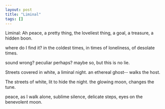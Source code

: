 ```yaml
---
layout: post
title: "Liminal"
tags: []
---
```


Liminal:
Ah peace, a pretty thing,
the loveliest thing, 
a goal, a treasure, a hidden boon. 

where do I find it?
in the coldest times, 
in times of loneliness, 
of desolate times.

sound wrong? 
peculiar perhaps?
maybe so, 
but this is no lie.

Streets covered in white, 
a liminal night.
an ethereal ghost--
walks the host. 

The streets of white, 
lit to hide the night. 
the glowing moon,
changes the tune. 

peace, as I walk alone,
sublime silence,
delicate steps,
eyes on the benevolent moon.